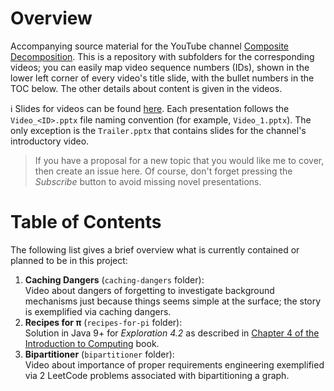 # Overview
Accompanying source material for the YouTube channel [Composite Decomposition](https://www.youtube.com/channel/UCoIzuQPcDtFwd1CPS-5tnJA). This is a repository with subfolders for the corresponding videos; you can easily map video sequence numbers (IDs), shown in the lower left corner of every video's title slide, with the bullet numbers in the TOC below. The other details about content is given in the videos.

:information_source: Slides for videos can be found [here](https://drive.google.com/drive/folders/1X6XTbhMM_CAfaKP40pqBXpb3gCgv3-Mz?usp=sharing). Each presentation follows the `Video_<ID>.pptx` file naming convention (for example, `Video_1.pptx`). The only exception is the `Trailer.pptx` that contains slides for the channel's introductory video.

> If you have a proposal for a new topic that you would like me to cover, then create an issue here. Of course, don't forget pressing the _Subscribe_ button to avoid missing novel presentations.

# Table of Contents
The following list gives a brief overview what is currently contained or planned to be in this project:

1.  **Caching Dangers** (`caching-dangers` folder):  
   Video about dangers of forgetting to investigate background mechanisms just because things seems simple at the surface; the story is exemplified via caching dangers.
2.  **Recipes for &pi;** (`recipes-for-pi` folder):  
   Solution in Java 9+ for *Exploration 4.2* as described in [Chapter 4 of the Introduction to Computing](http://computingbook.org/Problems.pdf) book.
3.  **Bipartitioner** (`bipartitioner` folder):  
   Video about importance of proper requirements engineering exemplified via 2 LeetCode problems associated with bipartitioning a graph.
